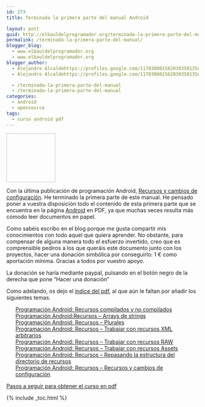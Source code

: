 ```yaml
---
id: 273
title: Terminada la primera parte del manual Android

layout: post
guid: http://elbauldelprogramador.org/terminada-la-primera-parte-del-manual-android/
permalink: /terminada-la-primera-parte-del-manual/
blogger_blog:
  - www.elbauldelprogramador.org
  - www.elbauldelprogramador.org
blogger_author:
  - Alejandro Alcaldehttps://profiles.google.com/117030001562039350135noreply@blogger.com
  - Alejandro Alcaldehttps://profiles.google.com/117030001562039350135noreply@blogger.com

  - /terminada-la-primera-parte-del-manual
  - /terminada-la-primera-parte-del-manual
categories:
  - android
  - opensource
tags:
  - curso android pdf
---
```

[<img id="logo" name="droid" class="icono" width="128px" height="128px" />][1]

Con la última publicación de programación Android, [Recursos y cambios de configuración][2]. He terminado la primera parte de este manual. He pensado poner a vuestra disposición todo el contenido de esta primera parte que se encuentra en la página [Android][3] en PDF, ya que muchas veces resulta más cómodo leer documentos en papel.

Como sabéis escribo en el blog porque me gusta compartir mis conocimientos con todo aquel que quiera aprender. No obstante, para compensar de alguna manera todo el esfuerzo invertido, creo que es comprensible pediros a los que queráis este documento junto con los proyectos, hacer una donación simbólica por conseguirlo: 1 € como aportación mínima. Gracias a todos por vuestro apoyo. 

La donación se haría mediante paypal, pulsando en el botón negro de la derecha que pone &#8220;Hacer una donación&#8221;

Como adelando, os dejo el [índice del pdf][4], al que aún le faltan por añadir los siguientes temas.

  
<!--more-->

<ul style="list-style-type: none;">
  <li>
    <a href="/2011/09/programacion-android-recursos.html">Programación Android: Recursos compilados y no compilados</a>
  </li>
  <li>
    <a href="/2011/09/programacion-android-recursos-arrays-de.html">Programación Android:Recursos &#8211; Arrays de strings</a>
  </li>
  <li>
    <a href="/2011/09/programacion-android-recursos-plurales.html">Programación Android: Recursos &#8211; Plurales</a>
  </li>
  <li>
    <a href="/2011/09/programacion-android-recursos-trabajar.html">Programación Android: Recursos &#8211; Trabajar con recursos XML arbitrarios</a>
  </li>
  <li>
    <a href="/2011/11/programacion-android-recursos-trabajar.html">Programación Android: Recursos &#8211; Trabajar con recursos RAW</a>
  </li>
  <li>
    <a href="/2011/11/programacion-android-recursos-trabajar_04.html">Programación Android: Recursos &#8211; Trabajar con recursos Assets</a>
  </li>
  <li>
    <a href="/2011/11/programacion-android-recursos-repasando.html">Programación Android: Recursos &#8211; Repasando la estructura del directorio de recursos</a>
  </li>
  <li>
    <a href="/2011/11/programacion-android-recursos-recursos.html">Programación Android: Recursos &#8211; Recursos y cambios de configuración</a>
  </li>
</ul>

<p class="alert">
  <a href="/opensource/disponible-la-primera-parte-del-curso/">Pasos a seguir para obtener el curso en pdf</a>
</p>



 [1]: /terminada-la-primera-parte-del-manual
 [2]: /2011/11/programacion-android-recursos-recursos.html
 [3]: /guia-de-desarrollo-android.html
 [4]: http://www.megaupload.com/?d=RDZ1J1MQ

{% include _toc.html %}
